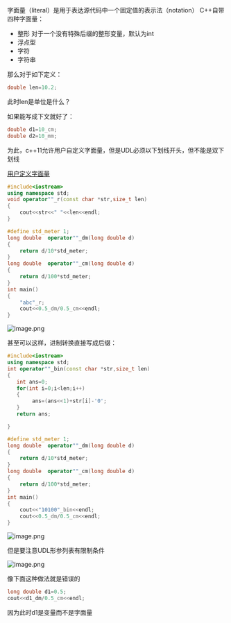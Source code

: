 字面量（literal）是用于表达源代码中一个固定值的表示法（notation）
C++自带四种字面量：
- 整形 对于一个没有特殊后缀的整形变量，默认为int
- 浮点型
- 字符
- 字符串

那么对于如下定义：
```cpp
double len=10.2;
```
此时len是单位是什么？

如果能写成下文就好了：
```cpp
double d1=10_cm;
double d2=10_mm;
```
为此，c++11允许用户自定义字面量，但是UDL必须以下划线开头，但不能是双下划线


[用户定义字面量](https://zh.cppreference.com/w/cpp/language/user_literal#Popover19-toggle:~:text=%E7%94%A8%E6%88%B7%E5%AE%9A%E4%B9%89%E5%AD%97%E9%9D%A2%E9%87%8F)

```cpp
#include<iostream>
using namespace std;
void operator""_r(const char *str,size_t len)
{
    cout<<str<<" "<<len<<endl;
}

#define std_meter 1;
long double  operator""_dm(long double d)
{
    return d/10*std_meter;
}
long double  operator""_cm(long double d)
{
    return d/100*std_meter;
}
int main()
{
    "abc"_r;
    cout<<0.5_dm/0.5_cm<<endl;
}

```
![image.png](https://yaaame-1317851743.cos.ap-beijing.myqcloud.com/20240428101959.png)

甚至可以这样，进制转换直接写成后缀：
```cpp
#include<iostream>
using namespace std;
int operator""_bin(const char *str,size_t len)
{
   int ans=0;
   for(int i=0;i<len;i++)
   {
        ans=(ans<<1)+str[i]-'0';
   }
   return ans;

}

#define std_meter 1;
long double  operator""_dm(long double d)
{
    return d/10*std_meter;
}
long double  operator""_cm(long double d)
{
    return d/100*std_meter;
}
int main()
{
    cout<<"10100"_bin<<endl;
    cout<<0.5_dm/0.5_cm<<endl;
}

```

![image.png](https://yaaame-1317851743.cos.ap-beijing.myqcloud.com/20240428102709.png)

但是要注意UDL形参列表有限制条件

![image.png](https://yaaame-1317851743.cos.ap-beijing.myqcloud.com/20240428102934.png)

像下面这种做法就是错误的
```cpp
long double d1=0.5;
cout<<d1_dm/0.5_cm<<endl;
```
因为此时d1是变量而不是字面量

